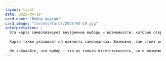 ```yaml
---
layout: tarot
date: 2025-04-19
card_name: "Выбор внутри"
card_image: "/assets/tarot/2025-04-19.jpg"
interpretation: |
  Эта карта символизирует внутренние выборы и возможности, которые открываются перед вами. Она напоминает о том, что каждый из нас обладает силой принимать решения, которые формируют нашу реальность. На изображении мы видим человека, держащего в руках два шара, что символизирует баланс между различными аспектами жизни, а также необходимость делать осознанный выбор. Сегодня вам стоит обратить внимание на свои внутренние чувства и интуицию, ведь именно они подскажут, какой путь выбрать в сложившейся ситуации.
  
  Карта также указывает на важность самоанализа. Возможно, вам стоит остановиться и задуматься о своих желаниях и целях. Какие из них действительно важны для вас? Не бойтесь исследовать свои внутренние стремления, ведь они могут привести к новым возможностям и открытиям. Сегодняшний день может стать поворотным моментом, если вы решите следовать своему сердцу и интуиции.
  
  Не забывайте, что выбор — это не только ответственность, но и возможность. Каждый шаг, который вы делаете, формирует вашу жизнь. Откройте себя для новых идей и возможностей, и вы увидите, как мир вокруг вас начинает меняться в лучшую сторону. Используйте этот день для того, чтобы проанализировать свои желания и сделать осознанный выбор, который приведет вас к гармонии и счастью.
---
```


